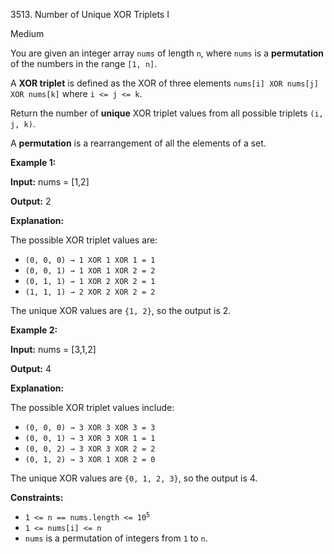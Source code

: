 3513\. Number of Unique XOR Triplets I

Medium

You are given an integer array `nums` of length `n`, where `nums` is a **permutation** of the numbers in the range `[1, n]`.

A **XOR triplet** is defined as the XOR of three elements `nums[i] XOR nums[j] XOR nums[k]` where `i <= j <= k`.

Return the number of **unique** XOR triplet values from all possible triplets `(i, j, k)`.

A **permutation** is a rearrangement of all the elements of a set.

**Example 1:**

**Input:** nums = [1,2]

**Output:** 2

**Explanation:**

The possible XOR triplet values are:

*   `(0, 0, 0) → 1 XOR 1 XOR 1 = 1`
*   `(0, 0, 1) → 1 XOR 1 XOR 2 = 2`
*   `(0, 1, 1) → 1 XOR 2 XOR 2 = 1`
*   `(1, 1, 1) → 2 XOR 2 XOR 2 = 2`

The unique XOR values are `{1, 2}`, so the output is 2.

**Example 2:**

**Input:** nums = [3,1,2]

**Output:** 4

**Explanation:**

The possible XOR triplet values include:

*   `(0, 0, 0) → 3 XOR 3 XOR 3 = 3`
*   `(0, 0, 1) → 3 XOR 3 XOR 1 = 1`
*   `(0, 0, 2) → 3 XOR 3 XOR 2 = 2`
*   `(0, 1, 2) → 3 XOR 1 XOR 2 = 0`

The unique XOR values are `{0, 1, 2, 3}`, so the output is 4.

**Constraints:**

*   <code>1 <= n == nums.length <= 10<sup>5</sup></code>
*   `1 <= nums[i] <= n`
*   `nums` is a permutation of integers from `1` to `n`.